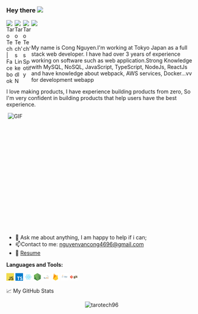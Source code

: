 ### Hey there <img src="https://media.giphy.com/media/hvRJCLFzcasrR4ia7z/giphy.gif" width="25px">
<a href="https://www.facebook.com/TaroTech4696/">
  <img align="left" alt="Taro Tech | Facebook" width="22px" src="https://advanceprobasketball.com/wp-content/uploads/2016/02/facebook-icon-preview-400x400.png" />
</a>
<a href="https://www.linkedin.com/in/nguyen-cong-a1b61a189/">
  <img align="left" alt="Taro Tech's LinkedIN" width="22px" src="https://img.flaticon.com/icons/png/512/174/174857.png?size=1200x630f&pad=10,10,10,10&ext=png&bg=FFFFFFFF" />
</a>
<a href="https://www.instagram.com/congtaro___/">
  <img align="left" alt="Taro Tech's Spotify" width="22px" src="http://assets.stickpng.com/images/580b57fcd9996e24bc43c521.png" />
</a>

![](https://visitor-badge.glitch.me/badge?page_id=tarotech96.tarotech96)

<br />

My name is Cong Nguyen.I'm working at Tokyo Japan as a full stack web developer. I have had over 3 years of experience working on software such as web application.Strong Knowledge with MySQL, NoSQL, JavaScript, TypeScript, NodeJs, ReactJs and have knowledge about webpack, AWS services, Docker...vv for development webapp

I love making products, I have experience building products from zero, So I'm very confident in building products that help users have the best experience.


  <img align="right" alt="GIF" src="https://github.com/abhisheknaiidu/abhisheknaiidu/blob/master/code.gif?raw=true" width="500" height="320" />
  
- 💬 Ask me about anything, I am happy to help if i can;
- 📫Contact to me: nguyenvancong4696@gmail.com
- 📝 [Resume](https://drive.google.com/file/d/15HQiJC-MMRHgdbeThGr36g1j5nFd8j97/view?usp=sharing)

**Languages and Tools:**  

<code><img height="20" src="https://raw.githubusercontent.com/github/explore/80688e429a7d4ef2fca1e82350fe8e3517d3494d/topics/javascript/javascript.png"></code>
<code><img height="20" src="https://raw.githubusercontent.com/github/explore/80688e429a7d4ef2fca1e82350fe8e3517d3494d/topics/typescript/typescript.png"></code>
<code><img height="20" src="https://raw.githubusercontent.com/github/explore/80688e429a7d4ef2fca1e82350fe8e3517d3494d/topics/react/react.png"></code>
<code><img height="20" src="https://raw.githubusercontent.com/github/explore/80688e429a7d4ef2fca1e82350fe8e3517d3494d/topics/nodejs/nodejs.png"></code>
<code><img height="20" src="https://raw.githubusercontent.com/github/explore/80688e429a7d4ef2fca1e82350fe8e3517d3494d/topics/mysql/mysql.png"></code>
<code><img height="20" src="https://raw.githubusercontent.com/github/explore/80688e429a7d4ef2fca1e82350fe8e3517d3494d/topics/firebase/firebase.png"></code>
<code><img height="20" src="https://raw.githubusercontent.com/github/explore/80688e429a7d4ef2fca1e82350fe8e3517d3494d/topics/java/java.png"></code>
<code><img height="20" src="https://raw.githubusercontent.com/github/explore/80688e429a7d4ef2fca1e82350fe8e3517d3494d/topics/git/git.png"></code>



📈 My GitHub Stats

<p align="center"> <img src="https://github-readme-stats.vercel.app/api?username=tarotech96&show_icons=true&theme=gotham" alt="tarotech96" />




